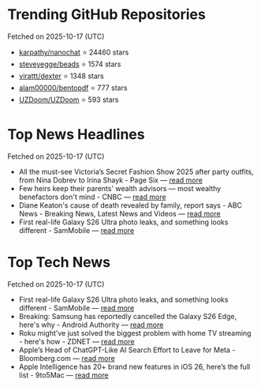 # Trending GitHub Repositories
Fetched on 2025-10-17 (UTC)

- [karpathy/nanochat](https://github.com/karpathy/nanochat) ⭐ 24460 stars
- [steveyegge/beads](https://github.com/steveyegge/beads) ⭐ 1574 stars
- [virattt/dexter](https://github.com/virattt/dexter) ⭐ 1348 stars
- [alam00000/bentopdf](https://github.com/alam00000/bentopdf) ⭐ 777 stars
- [UZDoom/UZDoom](https://github.com/UZDoom/UZDoom) ⭐ 593 stars

# Top News Headlines
Fetched on 2025-10-17 (UTC)
- All the must-see Victoria’s Secret Fashion Show 2025 after party outfits, from Nina Dobrev to Irina Shayk - Page Six — [read more](https://pagesix.com/2025/10/16/photos/all-the-must-see-victorias-secret-fashion-show-2025-after-party-outfits-from-nina-dobrev-to-irina-shayk/)
- Few heirs keep their parents' wealth advisors — most wealthy benefactors don't mind - CNBC — [read more](https://www.cnbc.com/2025/10/16/heirs-parents-wealth-advisor-cerulli-study.html)
- Diane Keaton's cause of death revealed by family, report says - ABC News - Breaking News, Latest News and Videos — [read more](https://abcnews.go.com/GMA/Culture/diane-keatons-cause-death-revealed-family-report/story?id\\u003d126567287)
- First real-life Galaxy S26 Ultra photo leaks, and something looks different - SamMobile — [read more](https://www.sammobile.com/news/samsung-galaxy-s26-ultra-case-photo-leak/)

# Top Tech News
Fetched on 2025-10-17 (UTC)
- First real-life Galaxy S26 Ultra photo leaks, and something looks different - SamMobile — [read more](https://www.sammobile.com/news/samsung-galaxy-s26-ultra-case-photo-leak/)
- Breaking: Samsung has reportedly cancelled the Galaxy S26 Edge, here's why - Android Authority — [read more](https://www.androidauthority.com/samsung-galaxy-s26-edge-cancelled-report-3607637/)
- Roku might've just solved the biggest problem with home TV streaming - here's how - ZDNET — [read more](https://www.zdnet.com/home-and-office/home-entertainment/roku-mightve-just-solved-the-biggest-problem-with-home-tv-streaming-heres-how/)
- Apple’s Head of ChatGPT-Like AI Search Effort to Leave for Meta - Bloomberg.com — [read more](https://www.bloomberg.com/news/articles/2025-10-15/apple-s-newly-tapped-head-of-chatgpt-like-ai-search-effort-to-leave-for-meta)
- Apple Intelligence has 20+ brand new features in iOS 26, here’s the full list - 9to5Mac — [read more](https://9to5mac.com/2025/10/15/apple-intelligence-new-features-in-ios-26-full-list/)
